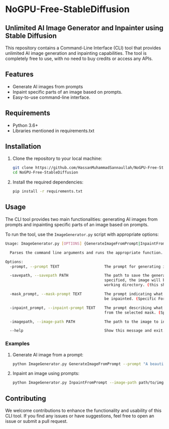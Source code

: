 # NoGPU-Free-StableDiffusion
## Unlimited AI Image Generator and Inpainter using Stable Diffusion


This repository contains a Command-Line Interface (CLI) tool that provides unlimited AI image generation and inpainting capabilities. The tool is completely free to use, with no need to buy credits or access any APIs.

## Features

- Generate AI images from prompts
- Inpaint specific parts of an image based on prompts.
- Easy-to-use command-line interface.

## Requirements

- Python 3.6+
- Libraries mentioned in requirements.txt

## Installation

1. Clone the repository to your local machine:

   ```bash
   git clone https://github.com/HassanMuhammadSannaullah/NoGPU-Free-StableDiffusion.git
   cd NoGPU-Free-StableDiffusion
   ```

2. Install the required dependencies:

   ```bash
   pip install -r requirements.txt
   ```


## Usage

The CLI tool provides two main functionalities: generating AI images from prompts and inpainting specific parts of an image based on prompts.

To run the tool, use the `ImageGenerator.py` script with appropriate options:

```bash
Usage: ImageGenerator.py [OPTIONS] {GenerateImageFromPrompt|InpaintFromPrompt}

  Parses the command line arguments and runs the appropriate function.

Options:
  -prompt, --prompt TEXT                    The prompt for generating image (Specific for GenerateImageFromPrompt).

  -savepath, --savepath PATH                The path to save the generated image. If not
                                            specified, the image will be saved in the current
                                            working directory. (this should have only directory path not the image name)

  -mask_prompt, --mask-prompt TEXT          The prompt indicating what part of the image should
                                            be inpainted. (Specific For InpaintFromPrompt option)

  -inpaint_prompt, --inpaint-prompt TEXT    The prompt describing what should be added/removed
                                            from the selected mask. (Specific For InpaintFromPrompt option)

  -imagepath, --image-path PATH             The path to the image to inpaint. (Specific For InpaintFromPrompt option)

  --help                                    Show this message and exit.
```

### Examples

1. Generate AI image from a prompt:

   ```bash
   python ImageGenerator.py GenerateImageFromPrompt --prompt "A beautiful landscape with mountains and rivers"
   ```

2. Inpaint an image using prompts:

   ```bash
   python ImageGenerator.py InpaintFromPrompt --image-path path/to/img(png format) --mask-prompt "The sky" --inpaint-prompt "white fluffy clouds"
   ```

## Contributing

We welcome contributions to enhance the functionality and usability of this CLI tool. If you find any issues or have suggestions, feel free to open an issue or submit a pull request.
